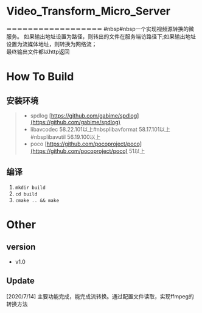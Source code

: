 # Video_Transform_Micro_Server
＝＝＝＝＝＝＝＝＝＝＝＝＝＝＝＝＝＝
#nbsp#nbsp一个实现视频源转换的微服务。 如果输出地址设置为路径，则转出的文件在服务端访路径下;如果输出地址设置为流媒体地址，则转换为网络流；  
最终输出文件都以http返回

# How To Build
## 安装环境
>+ spdlog [https://github.com/gabime/spdlog](https://github.com/gabime/spdlog)
>+ libavcodec 58.22.101以上#nbsplibavformat 58.17.101以上#nbsplibavutil 56.19.100以上
>+ poco [https://github.com/pocoproject/poco](https://github.com/pocoproject/poco) 51以上
## 编译
1. `mkdir build`
2. `cd build`
3. `cmake .. && make`

# Other
## version
+ v1.0
## Update
[2020/7/14] 主要功能完成，能完成流转换。通过配置文件读取，实现ffmpeg的转换方法